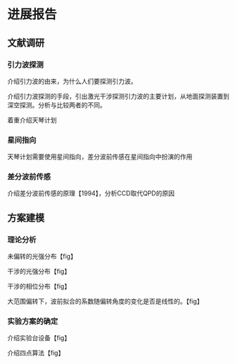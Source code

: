 # 进展报告

## 文献调研

### 引力波探测

介绍引力波的由来，为什么人们要探测引力波。

介绍引力波探测的手段，引出激光干涉探测引力波的主要计划，从地面探测装置到深空探测。分析与比较两者的不同。

着重介绍天琴计划

### 星间指向

天琴计划需要使用星间指向，差分波前传感在星间指向中扮演的作用

### 差分波前传感

介绍差分波前传感的原理【1994】，分析CCD取代QPD的原因

## 方案建模

### 理论分析

未偏转的光强分布【fig】

干涉的光强分布【fig】

干涉的相位分布【fig】

大范围偏转下，波前拟合的系数随偏转角度的变化是否是线性的。【fig】

### 实验方案的确定

介绍实验台设备【fig】

介绍四点算法【fig】